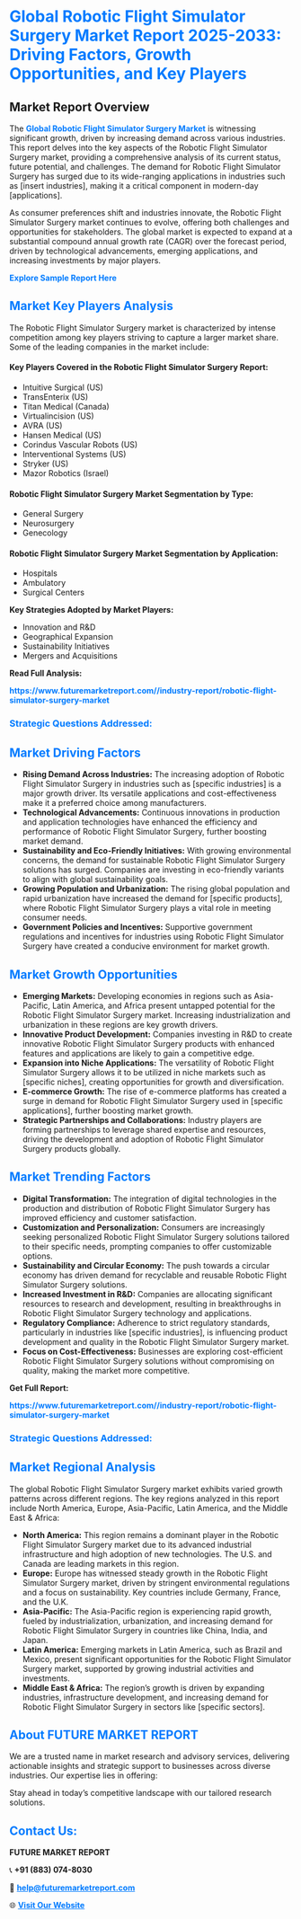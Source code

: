 <h1 style="color: #007BFF;">Global Robotic Flight Simulator Surgery Market Report 2025-2033: Driving Factors, Growth Opportunities, and Key Players</h1>

<section id="overview">
<h2>Market Report Overview</h2>
<p>The <a href="https://www.futuremarketreport.com//industry-report/robotic-flight-simulator-surgery-market" style="color: #007BFF; text-decoration: none;"><strong>Global Robotic Flight Simulator Surgery Market</strong></a> is witnessing significant growth, driven by increasing demand across various industries. This report delves into the key aspects of the Robotic Flight Simulator Surgery market, providing a comprehensive analysis of its current status, future potential, and challenges. The demand for Robotic Flight Simulator Surgery has surged due to its wide-ranging applications in industries such as [insert industries], making it a critical component in modern-day [applications].</p>
<p>As consumer preferences shift and industries innovate, the Robotic Flight Simulator Surgery market continues to evolve, offering both challenges and opportunities for stakeholders. The global market is expected to expand at a substantial compound annual growth rate (CAGR) over the forecast period, driven by technological advancements, emerging applications, and increasing investments by major players.</p>
</section>

<section id="overview">
<p><a href="https://www.futuremarketreport.com//request-sample/reportId=63009" style="color: #007BFF; text-decoration: none;"><strong>Explore Sample Report Here</strong></a></p>
</section>

<section id="key-players">
<h2 style="color: #007BFF;">Market Key Players Analysis</h2>
<p>The Robotic Flight Simulator Surgery market is characterized by intense competition among key players striving to capture a larger market share. Some of the leading companies in the market include:</p>
<h4>Key Players Covered in the Robotic Flight Simulator Surgery Report:</h4>
<ul><li>Intuitive Surgical (US)</li><li>TransEnterix (US)</li><li>Titan Medical (Canada)</li><li>Virtualincision (US)</li><li>AVRA (US)</li><li>Hansen Medical (US)</li><li>Corindus Vascular Robots (US)</li><li>Interventional Systems (US)</li><li>Stryker (US)</li><li>Mazor Robotics (Israel)</li></ul>
<h4>Robotic Flight Simulator Surgery Market Segmentation by Type:</h4>
<ul><li>General Surgery</li><li>Neurosurgery</li><li>Genecology</li></ul>

<h4>Robotic Flight Simulator Surgery Market Segmentation by Application:</h4>
<ul><li>Hospitals</li><li>Ambulatory</li><li>Surgical Centers</li></ul>
<p><strong>Key Strategies Adopted by Market Players:</strong></p>
<ul>
<li>Innovation and R&D</li>
<li>Geographical Expansion</li>
<li>Sustainability Initiatives</li>
<li>Mergers and Acquisitions</li>
</ul>
</section>

<section>
<p><strong>Read Full Analysis: </strong></p><a href="https://www.futuremarketreport.com//industry-report/robotic-flight-simulator-surgery-market" style="color: #007BFF; text-decoration: none;"><strong>https://www.futuremarketreport.com//industry-report/robotic-flight-simulator-surgery-market</strong></a>
<h3 style="color: #007BFF;">Strategic Questions Addressed:</h3>
</section>

<section id="driving-factors">
<h2 style="color: #007BFF;">Market Driving Factors</h2>
<ul>
<li><strong>Rising Demand Across Industries:</strong> The increasing adoption of Robotic Flight Simulator Surgery in industries such as [specific industries] is a major growth driver. Its versatile applications and cost-effectiveness make it a preferred choice among manufacturers.</li>
<li><strong>Technological Advancements:</strong> Continuous innovations in production and application technologies have enhanced the efficiency and performance of Robotic Flight Simulator Surgery, further boosting market demand.</li>
<li><strong>Sustainability and Eco-Friendly Initiatives:</strong> With growing environmental concerns, the demand for sustainable Robotic Flight Simulator Surgery solutions has surged. Companies are investing in eco-friendly variants to align with global sustainability goals.</li>
<li><strong>Growing Population and Urbanization:</strong> The rising global population and rapid urbanization have increased the demand for [specific products], where Robotic Flight Simulator Surgery plays a vital role in meeting consumer needs.</li>
<li><strong>Government Policies and Incentives:</strong> Supportive government regulations and incentives for industries using Robotic Flight Simulator Surgery have created a conducive environment for market growth.</li>
</ul>
</section>

<section id="growth-opportunities">
<h2 style="color: #007BFF;">Market Growth Opportunities</h2>
<ul>
<li><strong>Emerging Markets:</strong> Developing economies in regions such as Asia-Pacific, Latin America, and Africa present untapped potential for the Robotic Flight Simulator Surgery market. Increasing industrialization and urbanization in these regions are key growth drivers.</li>
<li><strong>Innovative Product Development:</strong> Companies investing in R&D to create innovative Robotic Flight Simulator Surgery products with enhanced features and applications are likely to gain a competitive edge.</li>
<li><strong>Expansion into Niche Applications:</strong> The versatility of Robotic Flight Simulator Surgery allows it to be utilized in niche markets such as [specific niches], creating opportunities for growth and diversification.</li>
<li><strong>E-commerce Growth:</strong> The rise of e-commerce platforms has created a surge in demand for Robotic Flight Simulator Surgery used in [specific applications], further boosting market growth.</li>
<li><strong>Strategic Partnerships and Collaborations:</strong> Industry players are forming partnerships to leverage shared expertise and resources, driving the development and adoption of Robotic Flight Simulator Surgery products globally.</li>
</ul>
</section>

<section id="trending-factors">
<h2 style="color: #007BFF;">Market Trending Factors</h2>
<ul>
<li><strong>Digital Transformation:</strong> The integration of digital technologies in the production and distribution of Robotic Flight Simulator Surgery has improved efficiency and customer satisfaction.</li>
<li><strong>Customization and Personalization:</strong> Consumers are increasingly seeking personalized Robotic Flight Simulator Surgery solutions tailored to their specific needs, prompting companies to offer customizable options.</li>
<li><strong>Sustainability and Circular Economy:</strong> The push towards a circular economy has driven demand for recyclable and reusable Robotic Flight Simulator Surgery solutions.</li>
<li><strong>Increased Investment in R&D:</strong> Companies are allocating significant resources to research and development, resulting in breakthroughs in Robotic Flight Simulator Surgery technology and applications.</li>
<li><strong>Regulatory Compliance:</strong> Adherence to strict regulatory standards, particularly in industries like [specific industries], is influencing product development and quality in the Robotic Flight Simulator Surgery market.</li>
<li><strong>Focus on Cost-Effectiveness:</strong> Businesses are exploring cost-efficient Robotic Flight Simulator Surgery solutions without compromising on quality, making the market more competitive.</li>
</ul>
</section>

<section>
<p><strong>Get Full Report: </strong></p><a href="https://www.futuremarketreport.com//industry-report/robotic-flight-simulator-surgery-market" style="color: #007BFF; text-decoration: none;"><strong>https://www.futuremarketreport.com//industry-report/robotic-flight-simulator-surgery-market</strong></a>
<h3 style="color: #007BFF;">Strategic Questions Addressed:</h3>
</section>


<section id="regional-analysis">
<h2 style="color: #007BFF;">Market Regional Analysis</h2>
<p>The global Robotic Flight Simulator Surgery market exhibits varied growth patterns across different regions. The key regions analyzed in this report include North America, Europe, Asia-Pacific, Latin America, and the Middle East & Africa:</p>
<ul>
<li><strong>North America:</strong> This region remains a dominant player in the Robotic Flight Simulator Surgery market due to its advanced industrial infrastructure and high adoption of new technologies. The U.S. and Canada are leading markets in this region.</li>
<li><strong>Europe:</strong> Europe has witnessed steady growth in the Robotic Flight Simulator Surgery market, driven by stringent environmental regulations and a focus on sustainability. Key countries include Germany, France, and the U.K.</li>
<li><strong>Asia-Pacific:</strong> The Asia-Pacific region is experiencing rapid growth, fueled by industrialization, urbanization, and increasing demand for Robotic Flight Simulator Surgery in countries like China, India, and Japan.</li>
<li><strong>Latin America:</strong> Emerging markets in Latin America, such as Brazil and Mexico, present significant opportunities for the Robotic Flight Simulator Surgery market, supported by growing industrial activities and investments.</li>
<li><strong>Middle East & Africa:</strong> The region’s growth is driven by expanding industries, infrastructure development, and increasing demand for Robotic Flight Simulator Surgery in sectors like [specific sectors].</li>
</ul>
</section>

<footer>
<h2 style="color: #007BFF;">About FUTURE MARKET REPORT</h2>
<p>We are a trusted name in market research and advisory services, delivering actionable insights and strategic support to businesses across diverse industries. Our expertise lies in offering:</p>

<p>Stay ahead in today’s competitive landscape with our tailored research solutions.</p>

<h2 style="color: #007BFF;">Contact Us:</h2>
<p><strong>FUTURE MARKET REPORT</strong></p>
<p>📞 <strong>+91 (883) 074-8030</strong></p>
<p>📧 <strong><a href="mailto:help@futuremarketreport.com" style="color: #007BFF;">help@futuremarketreport.com</a></strong></p>
<p>🌐 <strong><a href="https://www.futuremarketreport.com/" style="color: #007BFF;">Visit Our Website</a></strong></p>
</footer>